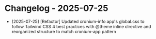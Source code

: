 # Changelog - 2025-07-25

- [2025-07-25] [Refactor] Updated cronium-info app's global.css to follow Tailwind CSS 4 best practices with @theme inline directive and reorganized structure to match cronium-app pattern
